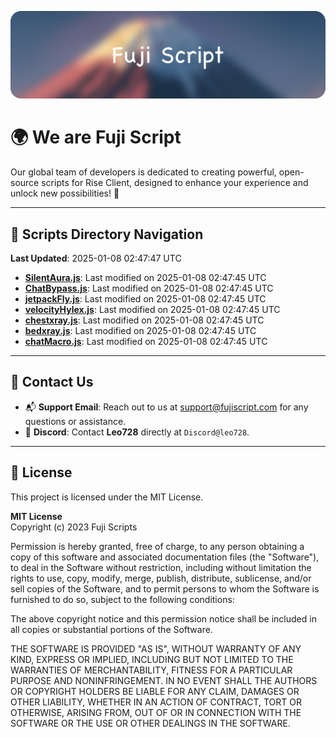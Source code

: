 ![Banner](.github/b.webp)

# 🌍 **We are Fuji Script**

Our global team of developers is dedicated to creating powerful, open-source scripts for Rise Client, designed to enhance your experience and unlock new possibilities! 🌟

---
<!-- SCRIPTS_NAVIGATION_START -->
## 📂 **Scripts Directory Navigation**

**Last Updated**: 2025-01-08 02:47:47 UTC

- **[SilentAura.js](scripts/SilentAura.js)**: Last modified on 2025-01-08 02:47:45 UTC
- **[ChatBypass.js](scripts/ChatBypass.js)**: Last modified on 2025-01-08 02:47:45 UTC
- **[jetpackFly.js](scripts/jetpackFly.js)**: Last modified on 2025-01-08 02:47:45 UTC
- **[velocityHylex.js](scripts/velocityHylex.js)**: Last modified on 2025-01-08 02:47:45 UTC
- **[chestxray.js](scripts/chestxray.js)**: Last modified on 2025-01-08 02:47:45 UTC
- **[bedxray.js](scripts/bedxray.js)**: Last modified on 2025-01-08 02:47:45 UTC
- **[chatMacro.js](scripts/chatMacro.js)**: Last modified on 2025-01-08 02:47:45 UTC

<!-- SCRIPTS_NAVIGATION_END -->

---

## 💬 **Contact Us**  
- 📬 **Support Email**: Reach out to us at [support@fujiscript.com](mailto:support@fujiscript.com) for any questions or assistance.  
- 💬 **Discord**: Contact **Leo728** directly at `Discord@leo728`.

---

## 📜 **License**

This project is licensed under the MIT License.  

**MIT License**  
Copyright (c) 2023 Fuji Scripts  

Permission is hereby granted, free of charge, to any person obtaining a copy of this software and associated documentation files (the "Software"), to deal in the Software without restriction, including without limitation the rights to use, copy, modify, merge, publish, distribute, sublicense, and/or sell copies of the Software, and to permit persons to whom the Software is furnished to do so, subject to the following conditions:  

The above copyright notice and this permission notice shall be included in all copies or substantial portions of the Software.  

THE SOFTWARE IS PROVIDED "AS IS", WITHOUT WARRANTY OF ANY KIND, EXPRESS OR IMPLIED, INCLUDING BUT NOT LIMITED TO THE WARRANTIES OF MERCHANTABILITY, FITNESS FOR A PARTICULAR PURPOSE AND NONINFRINGEMENT. IN NO EVENT SHALL THE AUTHORS OR COPYRIGHT HOLDERS BE LIABLE FOR ANY CLAIM, DAMAGES OR OTHER LIABILITY, WHETHER IN AN ACTION OF CONTRACT, TORT OR OTHERWISE, ARISING FROM, OUT OF OR IN CONNECTION WITH THE SOFTWARE OR THE USE OR OTHER DEALINGS IN THE SOFTWARE.  
